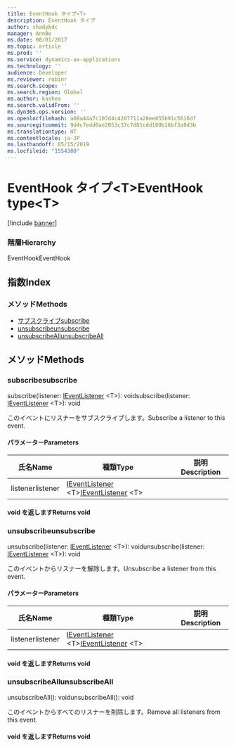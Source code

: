 ```yaml
---
title: EventHook タイプ<T>
description: EventHook タイプ
author: shadykdc
manager: AnnBe
ms.date: 08/01/2017
ms.topic: article
ms.prod: ''
ms.service: dynamics-ax-applications
ms.technology: ''
audience: Developer
ms.reviewer: robinr
ms.search.scope: ''
ms.search.region: Global
ms.author: kashea
ms.search.validFrom: ''
ms.dyn365.ops.version: ''
ms.openlocfilehash: a08a44a7c107d4c4207711a28ee855b91c5616df
ms.sourcegitcommit: 9d4c7edd0ae2053c37c7d81cdd180b16bf3a9d3b
ms.translationtype: HT
ms.contentlocale: ja-JP
ms.lasthandoff: 05/15/2019
ms.locfileid: "1554380"
---
```

# <a name="eventhook-typelttgt"></a><span data-ttu-id="f1ace-103">EventHook タイプ&lt;T&gt;</span><span class="sxs-lookup"><span data-stu-id="f1ace-103">EventHook type&lt;T&gt;</span></span>

[!include [banner](../../../../includes/banner.md)]

### <a name="hierarchy"></a><span data-ttu-id="f1ace-104">階層</span><span class="sxs-lookup"><span data-stu-id="f1ace-104">Hierarchy</span></span>

<span data-ttu-id="f1ace-105">EventHook</span><span class="sxs-lookup"><span data-stu-id="f1ace-105">EventHook</span></span> <br>

## <a name="index"></a><span data-ttu-id="f1ace-106">指数</span><span class="sxs-lookup"><span data-stu-id="f1ace-106">Index</span></span>

### <a name="methods"></a><span data-ttu-id="f1ace-107">メソッド</span><span class="sxs-lookup"><span data-stu-id="f1ace-107">Methods</span></span>

* [<span data-ttu-id="f1ace-108">サブスクライブ</span><span class="sxs-lookup"><span data-stu-id="f1ace-108">subscribe</span></span>](event-ievent-ieventhook.md#subscribe)
* [<span data-ttu-id="f1ace-109">unsubscribe</span><span class="sxs-lookup"><span data-stu-id="f1ace-109">unsubscribe</span></span>](event-ievent-ieventhook.md#unsubscribe)
* [<span data-ttu-id="f1ace-110">unsubscribeAll</span><span class="sxs-lookup"><span data-stu-id="f1ace-110">unsubscribeAll</span></span>](event-ievent-ieventhook.md#unsubscribeall)

## <a name="methods"></a><span data-ttu-id="f1ace-111">メソッド</span><span class="sxs-lookup"><span data-stu-id="f1ace-111">Methods</span></span>

### <a name="subscribe"></a><span data-ttu-id="f1ace-112">subscribe</span><span class="sxs-lookup"><span data-stu-id="f1ace-112">subscribe</span></span>


<span data-ttu-id="f1ace-113">subscribe(listener: [IEventListener](../modules/event-ievent.md#ieventlistener) &lt;T&gt;): void</span><span class="sxs-lookup"><span data-stu-id="f1ace-113">subscribe(listener: [IEventListener](../modules/event-ievent.md#ieventlistener) &lt;T&gt;): void</span></span>

<span data-ttu-id="f1ace-114">このイベントにリスナーをサブスクライブします。</span><span class="sxs-lookup"><span data-stu-id="f1ace-114">Subscribe a listener to this event.</span></span>


#### <a name="parameters"></a><span data-ttu-id="f1ace-115">パラメーター</span><span class="sxs-lookup"><span data-stu-id="f1ace-115">Parameters</span></span>

| <span data-ttu-id="f1ace-116">氏名</span><span class="sxs-lookup"><span data-stu-id="f1ace-116">Name</span></span> | <span data-ttu-id="f1ace-117">種類</span><span class="sxs-lookup"><span data-stu-id="f1ace-117">Type</span></span> | <span data-ttu-id="f1ace-118">説明</span><span class="sxs-lookup"><span data-stu-id="f1ace-118">Description</span></span> |
| ---- | ---- | ----------- |
| <span data-ttu-id="f1ace-119">listener</span><span class="sxs-lookup"><span data-stu-id="f1ace-119">listener</span></span>|<span data-ttu-id="f1ace-120">[IEventListener](../modules/event-ievent.md#ieventlistener) &lt;T&gt;</span><span class="sxs-lookup"><span data-stu-id="f1ace-120">[IEventListener](../modules/event-ievent.md#ieventlistener) &lt;T&gt;</span></span>||

#### <a name="returns-void"></a><span data-ttu-id="f1ace-121">void を返します</span><span class="sxs-lookup"><span data-stu-id="f1ace-121">Returns void</span></span>

### <a name="unsubscribe"></a><span data-ttu-id="f1ace-122">unsubscribe</span><span class="sxs-lookup"><span data-stu-id="f1ace-122">unsubscribe</span></span>


<span data-ttu-id="f1ace-123">unsubscribe(listener: [IEventListener](../modules/event-ievent.md#ieventlistener) &lt;T&gt;): void</span><span class="sxs-lookup"><span data-stu-id="f1ace-123">unsubscribe(listener: [IEventListener](../modules/event-ievent.md#ieventlistener) &lt;T&gt;): void</span></span>

<span data-ttu-id="f1ace-124">このイベントからリスナーを解除します。</span><span class="sxs-lookup"><span data-stu-id="f1ace-124">Unsubscribe a listener from this event.</span></span>


#### <a name="parameters"></a><span data-ttu-id="f1ace-125">パラメーター</span><span class="sxs-lookup"><span data-stu-id="f1ace-125">Parameters</span></span>

| <span data-ttu-id="f1ace-126">氏名</span><span class="sxs-lookup"><span data-stu-id="f1ace-126">Name</span></span> | <span data-ttu-id="f1ace-127">種類</span><span class="sxs-lookup"><span data-stu-id="f1ace-127">Type</span></span> | <span data-ttu-id="f1ace-128">説明</span><span class="sxs-lookup"><span data-stu-id="f1ace-128">Description</span></span> |
| ---- | ---- | ----------- |
| <span data-ttu-id="f1ace-129">listener</span><span class="sxs-lookup"><span data-stu-id="f1ace-129">listener</span></span>|<span data-ttu-id="f1ace-130">[IEventListener](../modules/event-ievent.md#ieventlistener) &lt;T&gt;</span><span class="sxs-lookup"><span data-stu-id="f1ace-130">[IEventListener](../modules/event-ievent.md#ieventlistener) &lt;T&gt;</span></span>||

#### <a name="returns-void"></a><span data-ttu-id="f1ace-131">void を返します</span><span class="sxs-lookup"><span data-stu-id="f1ace-131">Returns void</span></span>

### <a name="unsubscribeall"></a><span data-ttu-id="f1ace-132">unsubscribeAll</span><span class="sxs-lookup"><span data-stu-id="f1ace-132">unsubscribeAll</span></span>


<span data-ttu-id="f1ace-133">unsubscribeAll(): void</span><span class="sxs-lookup"><span data-stu-id="f1ace-133">unsubscribeAll(): void</span></span>

<span data-ttu-id="f1ace-134">このイベントからすべてのリスナーを削除します。</span><span class="sxs-lookup"><span data-stu-id="f1ace-134">Remove all listeners from this event.</span></span>

#### <a name="returns-void"></a><span data-ttu-id="f1ace-135">void を返します</span><span class="sxs-lookup"><span data-stu-id="f1ace-135">Returns void</span></span>

